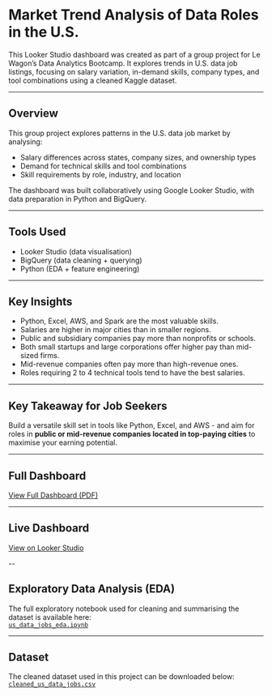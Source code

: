 # Market Trend Analysis of Data Roles in the U.S.

This Looker Studio dashboard was created as part of a group project for Le Wagon’s Data Analytics Bootcamp. It explores trends in U.S. data job listings, focusing on salary variation, in-demand skills, company types, and tool combinations using a cleaned Kaggle dataset.

---

## Overview

This group project explores patterns in the U.S. data job market by analysing:
- Salary differences across states, company sizes, and ownership types
- Demand for technical skills and tool combinations
- Skill requirements by role, industry, and location

The dashboard was built collaboratively using Google Looker Studio, with data preparation in Python and BigQuery.

---

## Tools Used
- Looker Studio (data visualisation)
- BigQuery (data cleaning + querying)
- Python (EDA + feature engineering)

---

## Key Insights

- Python, Excel, AWS, and Spark are the most valuable skills.
- Salaries are higher in major cities than in smaller regions.
- Public and subsidiary companies pay more than nonprofits or schools.
- Both small startups and large corporations offer higher pay than mid-sized firms.
- Mid-revenue companies often pay more than high-revenue ones.
- Roles requiring 2 to 4 technical tools tend to have the best salaries.

---

## Key Takeaway for Job Seekers

Build a versatile skill set in tools like Python, Excel, and AWS - and aim for roles in **public or mid-revenue companies located in top-paying cities** to maximise your earning potential.

---

## Full Dashboard
[View Full Dashboard (PDF)](assets/us-data-jobs-dashboard.pdf)

---

## Live Dashboard  
[View on Looker Studio](https://lookerstudio.google.com/reporting/c5385595-03d7-4e08-adc4-a2f5c628ace9)

--

## Exploratory Data Analysis (EDA)
The full exploratory notebook used for cleaning and summarising the dataset is available here:  
[`us_data_jobs_eda.ipynb`](us_data_jobs_eda.ipynb)

---

## Dataset
The cleaned dataset used in this project can be downloaded below:  
[`cleaned_us_data_jobs.csv`](data/cleaned_us_data_jobs.csv)
